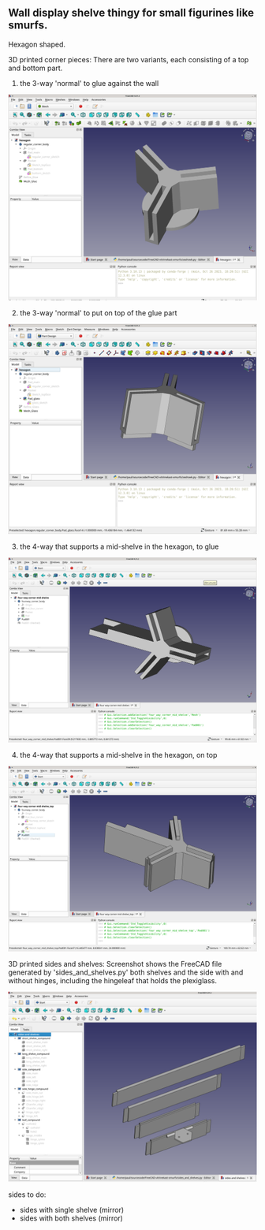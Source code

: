 Wall display shelve thingy for small figurines like smurfs.
-----------------------------------------------------------

Hexagon shaped.

3D printed corner pieces:
There are two variants, each consisting of a top and bottom part.


1. the 3-way 'normal' to glue against the wall

![FreeCAD screenshot](images/freecad_bottom_glue_part.png)

2. the 3-way 'normal' to put on top of the glue part

![FreeCAD screenshot](images/freecad_top_glass_part.png)

3. the 4-way that supports a mid-shelve in the hexagon, to glue

![FreeCAD screenshot](images/freecad_fourwaycorner_glue.png)

4. the 4-way that supports a mid-shelve in the hexagon, on top

![FreeCAD screenshot](images/freecad_fourwaycorner_top.png)



3D printed sides and shelves:
Screenshot shows the FreeCAD file generated by 'sides_and_shelves.py' both shelves and the side with and without hinges, including the hingeleaf that holds the plexiglass.

![FreeCAD screenshot](images/FreeCAD_sides_and_shelves.png)


sides to do:
- sides with single shelve (mirror)
- sides with both shelves (mirror)

